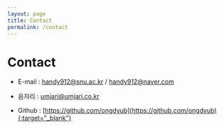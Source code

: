 ```yaml
---
layout: page
title: Contact
permalink: /contact
---
```


# Contact

* E-mail : [handy912@snu.ac.kr](mailto:handy912@snu.ac.kr) /  [handy912@naver.com](mailto:handy912@naver.com)

* 음자리 : [umjari@umjari.co.kr](mailto:umjari@umjari.co.kr)

* Github : [https://github.com/ongdyub](https://github.com/ongdyub){:target="_blank"}